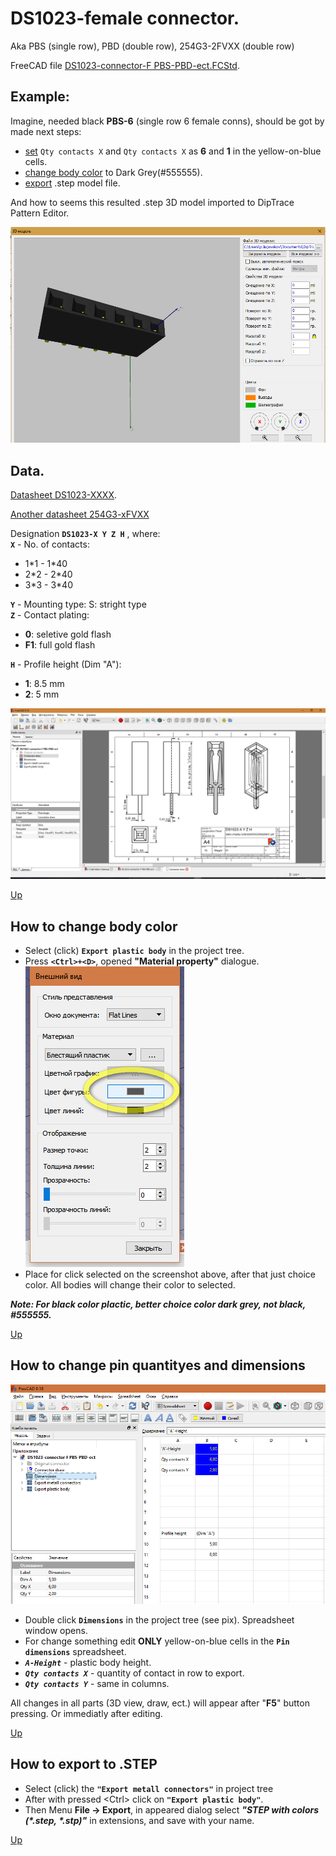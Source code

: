 # DS1023-female connector.

Aka PBS (single row), PBD (double row), 254G3-2FVXX (double row)

FreeCAD file [DS1023-connector-F PBS-PBD-ect.FCStd](https://github.com/lugovskovp/FreeCAD-.step/blob/master/content/DS1023-connector-F%20PBS-PBD-ect.FCStd).



## Example:

Imagine, needed black **PBS-6** (single row 6 female conns), should be got by made next steps: 
- [set](#how-to-change-pin-quantityes-and-dimensions) `Qty contacts X` and `Qty contacts X` as **6**  and **1** in the yellow-on-blue cells.
- [change body color](#how-to-change-body-color) to Dark Grey(#555555).
- [export](#how-to-export-to-step) .step model file.

And how to seems this resulted .step 3D model imported to DipTrace Pattern Editor.

![DipTrace pattern editor](https://github.com/lugovskovp/FreeCAD-.step/blob/master/pix/17.41.13.png)



## Data.

[Datasheet DS1023-XXXX](https://static.chipdip.ru/lib/226/DOC000226931.pdf).

[Another datasheet 254G3-xFVXX](http://files.rct.ru/pdf/connectors/254g3-2fvxx.pdf)

Designation **`DS1023-X Y Z H`** , where:<br/>
**`X`** - No. of contacts: 
- 1\*1 - 1\*40
- 2\*2 - 2\*40
- 3\*3 - 3\*40

**`Y`** - Mounting type: S: stright type<br/>
**`Z`** - Contact plating:<br/>
- **0**: seletive gold flash
- **F1**: full gold flash<br/>

**`H`** - Profile height (Dim "A"):<br/>
- **1**: 8.5 mm
- **2**: 5 mm

![Drawing](https://github.com/lugovskovp/FreeCAD-.step/blob/master/pix/20.12.31.png)

[Up](#example)



## How to change body color

- Select (click) **`Export plastic body`** in the project tree.
- Press **`<Ctrl>+<D>`**, opened **"Material property"** dialogue.<br/>![Material property](https://github.com/lugovskovp/FreeCAD-.step/blob/master/pix/22.55.08.png)
- Place for click selected on the screenshot above, after that just choice color. All bodies will change their color to selected.

***Note: For black color plactic, better choice color dark grey, not black, #555555.***

[Up](#example)



## How to change pin quantityes and dimensions

![Dimentions](https://github.com/lugovskovp/FreeCAD-.step/blob/master/pix/18.47.51.png)

- Double click **`Dimensions`** in the project tree (see pix). Spreadsheet window opens.
- For change something edit **ONLY** yellow-on-blue cells in the **`Pin dimensions`** spreadsheet.
- ***`A-Height`*** - plastic body height.
- ***`Qty contacts X`*** - quantity of contact in row to export.
- ***`Qty contacts Y`*** - same in columns.

All changes in all parts (3D view, draw, ect.) will appear after "**F5**" button pressing. Or immediatly after editing.

[Up](#example)



## How to export to .STEP

- Select (click) the **`"Export metall connectors"`** in project tree
- After with pressed &lt;Ctrl&gt; click on **`"Export plastic body"`**.
- Then Menu **File -> Export**, in appeared dialog select ***"STEP with colors (\*.step, \*.stp)"*** in extensions, and save with your name.

[Up](#example)











